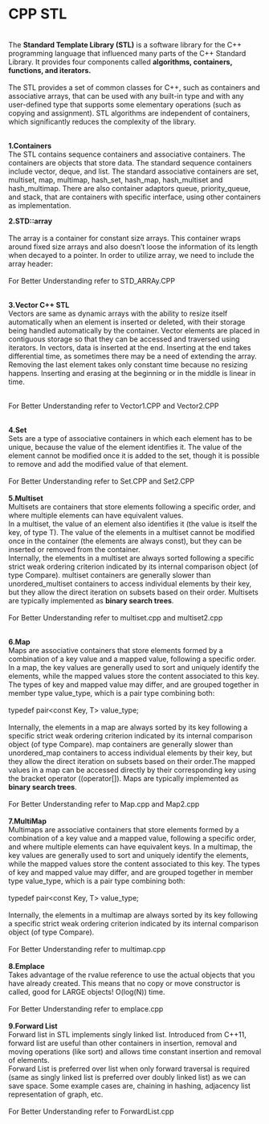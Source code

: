# CPP STL 
 <br>
 The <b>Standard Template Library (STL)</b> is a software library for the C++ programming language that influenced many parts of the C++ Standard Library. It provides four components called <b>algorithms, containers, functions, and iterators.</b><br>
 <br>
 The STL provides a set of common classes for C++, such as containers and associative arrays, that can be used with any built-in type and with any user-defined type that supports some elementary operations (such as copying and assignment). STL algorithms are independent of containers, which significantly reduces the complexity of the library.<br><br>
 
<b>1.Containers</b><br>
The STL contains sequence containers and associative containers. The containers are objects that store data. The standard sequence containers include vector, deque, and list. The standard associative containers are set, multiset, map, multimap, hash_set, hash_map, hash_multiset and hash_multimap. There are also container adaptors queue, priority_queue, and stack, that are containers with specific interface, using other containers as implementation.

<b>2.STD::array</b><br>
<br>
The array is a container for constant size arrays. This container wraps around fixed size arrays and also doesn’t loose the information of its length when decayed to a pointer.
In order to utilize array, we need to include the array header:<br>
 <br>
 For Better Understanding refer to STD_ARRAy.CPP<br><br>

<b>3.Vector C++ STL</b><br>
Vectors are same as dynamic arrays with the ability to resize itself automatically when an element is inserted or deleted, with their storage being handled automatically by the container. Vector elements are placed in contiguous storage so that they can be accessed and traversed using iterators. In vectors, data is inserted at the end. Inserting at the end takes differential time, as sometimes there may be a need of extending the array. Removing the last element takes only constant time because no resizing happens. Inserting and erasing at the beginning or in the middle is linear in time.<br><br>

For Better Understanding refer to Vector1.CPP and Vector2.CPP<br><br>
 
<b>4.Set</b><br>
Sets are a type of associative containers in which each element has to be unique, because the value of the element identifies it. The value of the element cannot be modified once it is added to the set, though it is possible to remove and add the modified value of that element. <br><br>
For Better Understanding refer to Set.CPP and Set2.CPP<br><br>
<b>5.Multiset</b><br>
Multisets are containers that store elements following a specific order, and where multiple elements can have equivalent values.
<br>
In a multiset, the value of an element also identifies it (the value is itself the key, of type T). The value of the elements in a multiset cannot be modified once in the container (the elements are always const), but they can be inserted or removed from the container.
<br>
Internally, the elements in a multiset are always sorted following a specific strict weak ordering criterion indicated by its internal comparison object (of type Compare).
multiset containers are generally slower than unordered_multiset containers to access individual elements by their key, but they allow the direct iteration on subsets based on their order.
Multisets are typically implemented as <b>binary search trees</b>.<br><br>
For Better Understanding refer to multiset.cpp and multiset2.cpp<br><br>

<b>6.Map</b><br>
Maps are associative containers that store elements formed by a combination of a key value and a mapped value, following a specific order.
<br>
In a map, the key values are generally used to sort and uniquely identify the elements, while the mapped values store the content associated to this key. The types of key and mapped value may differ, and are grouped together in member type value_type, which is a pair type combining both:
<br><br>
typedef pair<const Key, T> value_type;
<br><br>
Internally, the elements in a map are always sorted by its key following a specific strict weak ordering criterion indicated by its internal comparison object (of type Compare).
map containers are generally slower than unordered_map containers to access individual elements by their key, but they allow the direct iteration on subsets based on their order.The mapped values in a map can be accessed directly by their corresponding key using the bracket operator ((operator[]).
Maps are typically implemented as <b>binary search trees</b>.<br><br>
For Better Understanding refer to Map.cpp and Map2.cpp<br><br>
<b>7.MultiMap</b><br>
Multimaps are associative containers that store elements formed by a combination of a key value and a mapped value, following a specific order, and where multiple elements can have equivalent keys.
In a multimap, the key values are generally used to sort and uniquely identify the elements, while the mapped values store the content associated to this key. The types of key and mapped value may differ, and are grouped together in member type value_type, which is a pair type combining both:
<br><br>
typedef pair<const Key, T> value_type;
<br><br>
Internally, the elements in a multimap are always sorted by its key following a specific strict weak ordering criterion indicated by its internal comparison object (of type Compare).<br>
<br>
For Better Understanding refer to multimap.cpp<br><br>
<b>8.Emplace</b><br>
 Takes advantage of the rvalue reference to use the actual objects that you have already created. This means that no copy or move constructor is called, good for LARGE objects! O(log(N)) time.<br><br>
 For Better Understanding refer to emplace.cpp<br><br>
<b>9.Forward List</b><br>
Forward list in STL implements singly linked list. Introduced from C++11, forward list are useful than other containers in insertion, removal and moving operations (like sort) and allows time constant insertion and removal of elements.
<br>
Forward List is preferred over list when only forward traversal is required (same as singly linked list is preferred over doubly linked list) as we can save space. Some example cases are, chaining in hashing, adjacency list representation of graph, etc.
<br><br>
 For Better Understanding refer to ForwardList.cpp<br><br>

